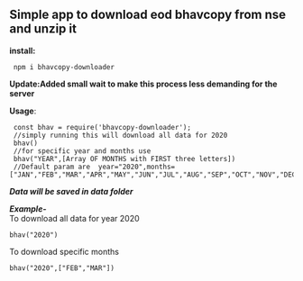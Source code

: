 ## Simple app to download eod bhavcopy from nse and unzip it  
  
**install:**  

     npm i bhavcopy-downloader

 
 ****Update:Added small wait to make this process less demanding for the server****  
 
 **Usage**:
 
     const bhav = require('bhavcopy-downloader');
     //simply running this will download all data for 2020
     bhav()
     //for specific year and months use
     bhav("YEAR",[Array OF MONTHS with FIRST three letters])
     //Default param are  year="2020",months=["JAN","FEB","MAR","APR","MAY","JUN","JUL","AUG","SEP","OCT","NOV","DEC"]
       
***Data will be saved in data folder***  

***Example-***  
To download all data for year 2020  

    bhav("2020")

To download specific months  
  

    bhav("2020",["FEB","MAR"])




